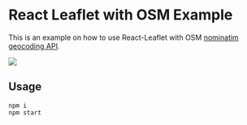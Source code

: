 # React Leaflet with OSM Example
This is an example on how to use React-Leaflet with OSM [nominatim geocoding API](https://nominatim.org/).


![](../static/images/react-leaflet-demo.gif)

## Usage

```shell
npm i
npm start
```


